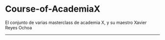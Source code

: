 # Course-of-AcademiaX
El conjunto de varias masterclass de academia X, y su maestro Xavier Reyes Ochoa

------------